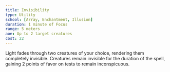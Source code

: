 ```yaml
---
title: Invisibility
type: Utility
school: [Array, Enchantment, Illusion]
duration: 1 minute of Focus 
range: 5 meters
aoe: Up to 2 target creatures
cost: 22
---
```

Light fades through two creatures of your choice, rendering them completely invisible. Creatures remain invisible for the duration of the spell, gaining 2 points of favor on tests to remain inconspicuous.

